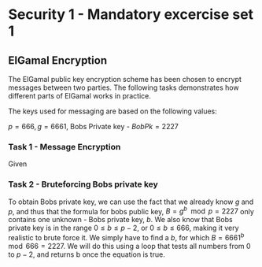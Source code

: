 # Security 1 - Mandatory excercise set 1

## ElGamal Encryption

The ElGamal public key encryption scheme has been chosen to encrypt messages between two parties.
The following tasks demonstrates how different parts of ElGamal works in practice.

The keys used for messaging are based on the following values:

$p = 666, g = 6661$, Bobs Private key - $BobPk = 2227$

### Task 1 - Message Encryption

Given

### Task 2 - Bruteforcing Bobs private key

To obtain Bobs private key, we can use the fact that we already know $g$ and $p$, and
thus that the formula for bobs public key, $B = g^b \mod p = 2227$ only contains one unknown - Bobs private key, _b_.
We also know that Bobs private key is in the range $0 \leq b \leq p - 2$, or $0 \leq b \leq 666$, making it very realistic 
to brute force it. We simply have to find a $b$, for which $B = 6661^b \mod 666 = 2227$. We will do this using a loop that tests
all numbers from $0$ to $p - 2$, and returns b once the equation is true.